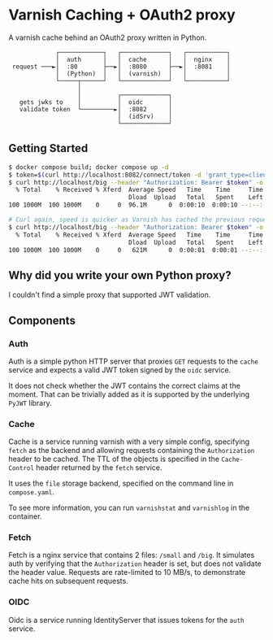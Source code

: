 # Varnish Caching + OAuth2 proxy

A varnish cache behind an OAuth2 proxy written in Python.

```
             ┌────────────┐   ┌─────────────┐   ┌───────────┐
             │  auth      │   │  cache      │   │  nginx    │
 request ───►│  :80       ├──►│  :8080      ├──►│  :8081    │
             │  (Python)  │   │  (varnish)  │   │           │
             └─────┬──────┘   └─────────────┘   └───────────┘
                   │
                   │          ┌─────────────┐
   gets jwks to    │          │  oidc       │
   validate token  └─────────►│  :8082      │
                              │  (idSrv)    │
                              └─────────────┘

```

## Getting Started

``` bash
$ docker compose build; docker compose up -d
$ token=$(curl http://localhost:8082/connect/token -d 'grant_type=client_credentials&client_id=cache.client&client_secret=secret&scope=cache' | jq .access_token -r)
$ curl http://localhost/big --header "Authorization: Bearer $token" -o /dev/null
  % Total    % Received % Xferd  Average Speed   Time    Time     Time  Current
                                 Dload  Upload   Total   Spent    Left  Speed
100 1000M  100 1000M    0     0  96.1M      0  0:00:10  0:00:10 --:--:-- 96.3M

# Curl again, speed is quicker as Varnish has cached the previous request
$ curl http://localhost/big --header "Authorization: Bearer $token" -o /dev/null
  % Total    % Received % Xferd  Average Speed   Time    Time     Time  Current
                                 Dload  Upload   Total   Spent    Left  Speed
100 1000M  100 1000M    0     0   621M      0  0:00:01  0:00:01 --:--:--  622M
```

## Why did you write your own Python proxy?

I couldn't find a simple proxy that supported JWT validation.

## Components

### Auth

Auth is a simple python HTTP server that proxies `GET` requests to the `cache` service and expects a valid JWT token signed by the `oidc` service.

It does not check whether the JWT contains the correct claims at the moment. That can be trivially added as it is supported by the underlying `PyJWT` library.

### Cache

Cache is a service running varnish with a very simple config, specifying `fetch` as the backend and allowing requests containing the `Authorization` header to be cached. The TTL of the objects is specified in the `Cache-Control` header returned by the `fetch` service.

It uses the `file` storage backend, specified on the command line in `compose.yaml`.

To see more information, you can run `varnishstat` and `varnishlog` in the container.

### Fetch

Fetch is a nginx service that contains 2 files: `/small` and `/big`. It simulates auth by verifying that the `Authorization` header is set, but does not validate the header value. Requests are rate-limited to 10 MB/s, to demonstrate cache hits on subsequent requests.

### OIDC

Oidc is a service running IdentityServer that issues tokens for the `auth` service.
